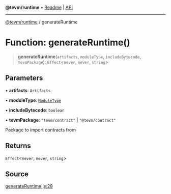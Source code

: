 **@tevm/runtime** • [Readme](../README.md) \| [API](../globals.md)

***

[@tevm/runtime](../README.md) / generateRuntime

# Function: generateRuntime()

> **generateRuntime**(`artifacts`, `moduleType`, `includeBytecode`, `tevmPackage`): `Effect`\<`never`, `never`, `string`\>

## Parameters

• **artifacts**: `Artifacts`

• **moduleType**: [`ModuleType`](../type-aliases/ModuleType.md)

• **includeBytecode**: `boolean`

• **tevmPackage**: `"tevm/contract"` \| `"@tevm/contract"`

Package to import contracts from

## Returns

`Effect`\<`never`, `never`, `string`\>

## Source

[generateRuntime.js:28](https://github.com/evmts/tevm-monorepo/blob/main/bundler-packages/runtime/src/generateRuntime.js#L28)
